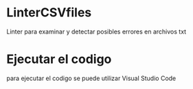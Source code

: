 # LinterCSVfiles
Linter para examinar y detectar posibles errores en archivos txt 

# Ejecutar el codigo
para ejecutar el codigo se puede utilizar Visual Studio Code 
